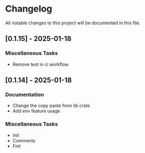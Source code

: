 # Changelog
All notable changes to this project will be documented in this file.

## [0.1.15] - 2025-01-18

### Miscellaneous Tasks

- Remove test in ci workflow

## [0.1.14] - 2025-01-18

### Documentation

- Change the copy paste from lib crate
- Add env feature usage

### Miscellaneous Tasks

- Init
- Comments
- Fmt

